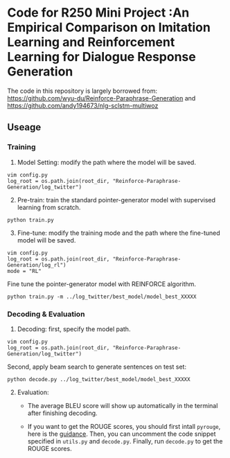 

# Code for R250 Mini Project :An Empirical Comparison on Imitation Learning and Reinforcement Learning for Dialogue Response Generation

The code in this repository is largely borrowed from: https://github.com/wyu-du/Reinforce-Paraphrase-Generation and https://github.com/andy194673/nlg-sclstm-multiwoz

## Useage
### Training
1. Model Setting: modify the path where the model will be saved.
```
vim config.py
log_root = os.path.join(root_dir, "Reinforce-Paraphrase-Generation/log_twitter")
```

2. Pre-train: train the standard pointer-generator model with supervised learning from scratch.
```
python train.py
```

3. Fine-tune: modify the training mode and the path where the fine-tuned model will be saved.
```
vim config.py
log_root = os.path.join(root_dir, "Reinforce-Paraphrase-Generation/log_rl")
mode = "RL"
```
Fine tune the pointer-generator model with REINFORCE algorithm.
```
python train.py -m ../log_twitter/best_model/model_best_XXXXX
```


### Decoding & Evaluation
1. Decoding: first, specify the model path.
```
vim config.py
log_root = os.path.join(root_dir, "Reinforce-Paraphrase-Generation/log_twitter")
```
Second, apply beam search to generate sentences on test set:
```
python decode.py ../log_twitter/best_model/model_best_XXXXX
```

2. Evaluation: 
	- The average BLEU score will show up automatically in the terminal after finishing decoding.
	
	- If you want to get the ROUGE scores, you should first intall `pyrouge`, here is the [guidance](https://ireneli.eu/2018/01/11/working-with-rouge-1-5-5-evaluation-metric-in-python/). Then, you can uncomment the code snippet specified in `utils.py` and `decode.py`. Finally, run `decode.py` to get the ROUGE scores.